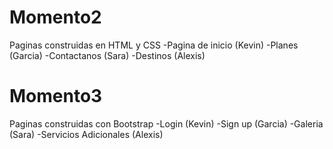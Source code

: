# Momento2
Paginas construidas en HTML y CSS
-Pagina de inicio (Kevin)
-Planes (Garcia)
-Contactanos (Sara)
-Destinos (Alexis)

# Momento3
Paginas construidas con Bootstrap
-Login (Kevin)
-Sign up (Garcia)
-Galeria (Sara)
-Servicios Adicionales (Alexis)
